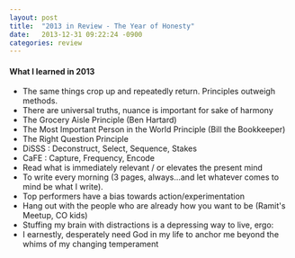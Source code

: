 ```yaml
---
layout: post
title:  "2013 in Review - The Year of Honesty"
date:   2013-12-31 09:22:24 -0900
categories: review
---
```


#### What I learned in 2013

- The same things crop up and repeatedly return. Principles outweigh methods.
- There are universal truths, nuance is important for sake of harmony
- The Grocery Aisle Principle (Ben Hartard)
- The Most Important Person in the World Principle (Bill the Bookkeeper)
- The Right Question Principle
- DiSSS : Deconstruct, Select, Sequence, Stakes
- CaFE : Capture, Frequency, Encode
- Read what is immediately relevant / or elevates the present mind
- To write every morning (3 pages, always...and let whatever comes to mind be what I write).
- Top performers have a bias towards action/experimentation
- Hang out with the people who are already how you want to be (Ramit's Meetup, CO kids)
- Stuffing my brain with distractions is a depressing way to live, ergo:
- I earnestly, desperately need God in my life to anchor me beyond the whims of my changing temperament
